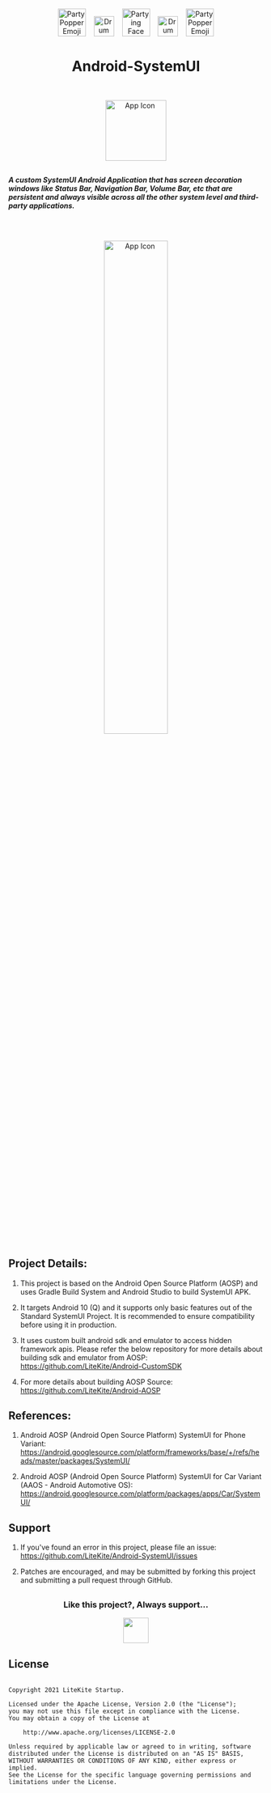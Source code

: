 <br>

<p align="center">
    <img src="https://github.com/svignesh93/Android-SystemUI/blob/assets/assets/party-popper.png" alt="Party Popper Emoji" width="55" />
    <img src="https://github.com/svignesh93/Android-SystemUI/blob/assets/assets/drum.png" alt="Drum moji" width="40" hspace="12" />
    <img src="https://github.com/svignesh93/Android-SystemUI/blob/assets/assets/partying-face.png" alt="Partying Face Emoji" width="55" />
    <img src="https://github.com/svignesh93/Android-SystemUI/blob/assets/assets/drum.png" alt="Drum Emoji" width="40" hspace="12" />
    <img src="https://github.com/svignesh93/Android-SystemUI/blob/assets/assets/party-popper.png" alt="Party Popper Emoji" width="55" />
</p>

<h1 align="center">Android-SystemUI</h1>

<br>

<p align="center">
    <img src="https://github.com/svignesh93/Android-SystemUI/blob/main/app/src/main/ic_launcher-web.png" alt="App Icon" width="120" />
</p>

##

<b><i>A custom SystemUI Android Application that has screen decoration windows like Status Bar, Navigation Bar, Volume Bar, etc that are persistent and always visible across all the other system level and third-party applications.</i></b>

##

<br>

<p align="center">
    <img src="https://github.com/svignesh93/Android-SystemUI/blob/assets/assets/system_ui_demo.gif" alt="App Icon" width="50%" />
</p>

<br>

## Project Details:

1) This project is based on the Android Open Source Platform (AOSP) and uses Gradle Build System and Android Studio to build SystemUI APK.

2) It targets Android 10 (Q) and it supports only basic features out of the Standard SystemUI Project. It is recommended to ensure compatibility before using it in production.

3) It uses custom built android sdk and emulator to access hidden framework apis. Please refer the below repository for more details about building sdk and emulator from AOSP: https://github.com/LiteKite/Android-CustomSDK

4) For more details about building AOSP Source: https://github.com/LiteKite/Android-AOSP

## References:

1) Android AOSP (Android Open Source Platform) SystemUI for Phone Variant: https://android.googlesource.com/platform/frameworks/base/+/refs/heads/master/packages/SystemUI/

2) Android AOSP (Android Open Source Platform) SystemUI for Car Variant (AAOS - Android Automotive OS): https://android.googlesource.com/platform/packages/apps/Car/SystemUI/

## Support

1) If you've found an error in this project, please file an issue: https://github.com/LiteKite/Android-SystemUI/issues

2) Patches are encouraged, and may be submitted by forking this project and submitting a pull request through GitHub.

##

<h3 align="center">Like this project?, Always support...</h3>

<p align="center">
    <a href="https://www.buymeacoffee.com/svignesh93"><img src="https://cdn.buymeacoffee.com/buttons/v2/default-yellow.png" height="50" /></a>
</p>

## License

~~~

Copyright 2021 LiteKite Startup.

Licensed under the Apache License, Version 2.0 (the "License");
you may not use this file except in compliance with the License.
You may obtain a copy of the License at

    http://www.apache.org/licenses/LICENSE-2.0

Unless required by applicable law or agreed to in writing, software
distributed under the License is distributed on an "AS IS" BASIS,
WITHOUT WARRANTIES OR CONDITIONS OF ANY KIND, either express or implied.
See the License for the specific language governing permissions and
limitations under the License.

~~~
